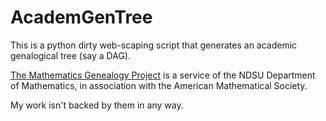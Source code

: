 # AcademGenTree

This is a python dirty web-scaping script that generates an academic genalogical tree (say a DAG). 

[The Mathematics Genealogy Project](https://www.genealogy.math.ndsu.nodak.edu) is a service of the NDSU Department of Mathematics, in association with the American Mathematical Society.

My work isn't backed by them in any way.
